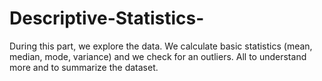 # Descriptive-Statistics-
During this part, we explore the data. We calculate basic statistics (mean, median, mode, variance) and we check for an outliers. All to understand more and to summarize the dataset.
